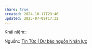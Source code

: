 ```yaml
---
share: true
created: 2024-10-17T23:46
updated: 2025-07-09T17:32
---
```

Khái niệm:: 

Nguồn:: [Tin Tức | Dự báo nguồn Nhân lực](https://dubaonhanluchcmc.gov.vn/tin-tuc/39616.hon-63-lao-dong-tim-viec-trinh-do-dai-hoc-nhung-nhu-cau-tuyen-dung-chi-gan-20.html)
